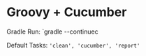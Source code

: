 # Groovy + Cucumber

Gradle Run: `gradle --continuec

Default Tasks: `'clean', 'cucumber', 'report'`